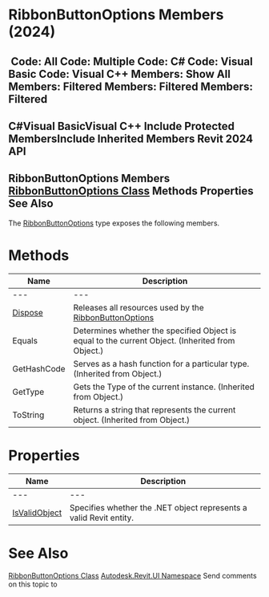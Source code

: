 # RibbonButtonOptions Members (2024)

﻿
 Code: All Code: Multiple Code: C# Code: Visual Basic Code: Visual C++  Members: Show All Members: Filtered Members: Filtered Members: Filtered   
---  
C#Visual BasicVisual C++
Include Protected MembersInclude Inherited Members
Revit 2024 API  
---  
RibbonButtonOptions Members  
[RibbonButtonOptions Class](aead4050-04ae-c55e-b6a3-7c2aec99c8b6.md "RibbonButtonOptions Class") Methods Properties See Also  
---  
The [RibbonButtonOptions](aead4050-04ae-c55e-b6a3-7c2aec99c8b6.md "RibbonButtonOptions Class") type exposes the following members.
# Methods
| Name | Description |
| --- | --- |
| --- | --- | --- |
| [Dispose](bcef6259-881f-0dd4-5831-8643d8fc4ca9.md "Dispose Method") | Releases all resources used by the [RibbonButtonOptions](aead4050-04ae-c55e-b6a3-7c2aec99c8b6.md "RibbonButtonOptions Class") |
| Equals | Determines whether the specified Object is equal to the current Object. (Inherited from Object.) |
| GetHashCode | Serves as a hash function for a particular type.  (Inherited from Object.) |
| GetType | Gets the Type of the current instance. (Inherited from Object.) |
| ToString | Returns a string that represents the current object. (Inherited from Object.) |

# Properties
| Name | Description |
| --- | --- |
| --- | --- | --- |
| [IsValidObject](582d6285-f7e5-2c04-8177-135174e09c0d.md "IsValidObject Property") | Specifies whether the .NET object represents a valid Revit entity. |

# See Also
[RibbonButtonOptions Class](aead4050-04ae-c55e-b6a3-7c2aec99c8b6.md "RibbonButtonOptions Class")
[Autodesk.Revit.UI Namespace](e86fd90a-8957-02a6-da7f-ced248966e3e.md "Autodesk.Revit.UI Namespace")
Send comments on this topic to 